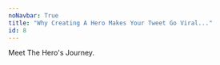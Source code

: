 ```yaml
---
noNavbar: True
title: "Why Creating A Hero Makes Your Tweet Go Viral..."
id: 8
---
```

Meet The Hero's Journey.
